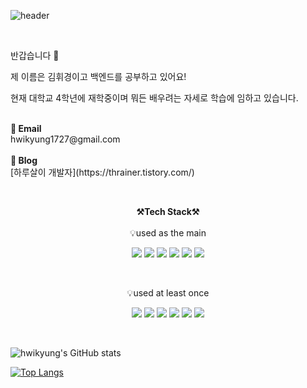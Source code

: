 
![header](https://capsule-render.vercel.app/api?type=waving&color=auto&height=300&section=header&text=welcome&fontSize=90&animation=fadeIn&fontAlignY=38&desc=hwikyung's%20GitHub%20Profile&descAlignY=51&descAlign=62)


<br>

<p align="center">

반갑습니다 👐<br>

제 이름은 김휘경이고 백엔드를 공부하고 있어요!<br>

현재 대학교 4학년에 재학중이며 뭐든 배우려는 자세로 학습에 임하고 있습니다.<br>

<br>
<Strong>📨 Email </Strong><br>hwikyung1727@gmail.com<br><br>
<Strong>📑 Blog </Strong><br>[하루살이 개발자](https://thrainer.tistory.com/)<br>
</p>

</p>
<br>

<p align="center">
    <Strong>⚒️Tech Stack⚒️</Strong><br><br>
    💡used as the main
</p>

<p align="center" display="inline-block">
  <img src="https://img.shields.io/badge/JAVA-007396?style=for-the-badge&logo=java&logoColor=white"> 
    <img src="https://img.shields.io/badge/Spring-6DB33F?style=for-the-badge&logo=Spring&logoColor=white">
    <img src="https://img.shields.io/badge/SpringBoot-6DB33F?style=for-the-badge&logo=SpringBoot&logoColor=white">
    <img src="https://img.shields.io/badge/mysql-4479A1?style=for-the-badge&logo=mysql&logoColor=white">
    <img src="https://img.shields.io/badge/AWS-232F3E?style=for-the-badge&logo=Amazon AWS&logoColor=white">
    <img src="https://img.shields.io/badge/Python-3776AB?style=for-the-badge&logo=Python&logoColor=white"> 

</p><br>

<p align="center">
    💡used at least once
</p>

<p align="center" display="inline-block">
  <img src="https://img.shields.io/badge/javascript-F7DF1E?style=for-the-badge&logo=javascript&logoColor=black">
  <img src="https://img.shields.io/badge/css-1572B6?style=for-the-badge&logo=css3&logoColor=white">
  <img src="https://img.shields.io/badge/html-E34F26?style=for-the-badge&logo=html5&logoColor=white">
  <img src="https://img.shields.io/badge/C-A8B9CC?style=for-the-badge&logo=C&logoColor=white">
  <img src="https://img.shields.io/badge/Linux-FCC624?style=for-the-badge&logo=Linux&logoColor=white">  
  <img src="https://img.shields.io/badge/go-00ADD8?style=for-the-badge&logo=go&logoColor=white">


</p>

<br>

![hwikyung's GitHub stats](https://github-readme-stats.vercel.app/api?username=hwikyungkim-1215&hide=prs,stars,issues,contribs&count_private=true&theme=radical)


[![Top Langs](https://github-readme-stats.vercel.app/api/top-langs/?username=hwikyungkim-1215&layout=compact)](
https://github.com/hwikyungkim-1215)

